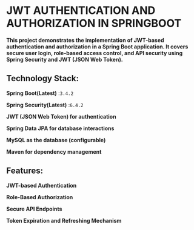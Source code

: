 # JWT AUTHENTICATION AND AUTHORIZATION IN SPRINGBOOT

**This project demonstrates the implementation of JWT-based authentication and authorization in a Spring Boot application. It covers secure user login, role-based access control, and API security using Spring Security and JWT (JSON Web Token).**

## Technology Stack:
**Spring Boot(Latest)** :`3.4.2`

**Spring Security(Latest)** :`6.4.2`

**JWT (JSON Web Token) for authentication**

**Spring Data JPA for database interactions**

**MySQL as the database (configurable)**

**Maven for dependency management**

## Features:
**JWT-based Authentication**

**Role-Based Authorization**

**Secure API Endpoints**

**Token Expiration and Refreshing Mechanism**
